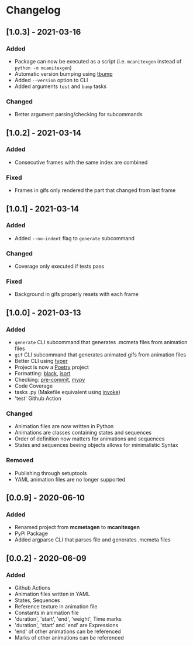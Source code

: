 # Changelog

<!--next-version-placeholder-->

## [1.0.3] - 2021-03-16
### Added
- Package can now be executed as a script (i.e. `mcanitexgen` instead of `python -m mcanitexgen`)
- Automatic version bumping using [tbump](https://github.com/TankerHQ/tbump)
- Added `--version` option to CLI
- Added arguments `test` and `bump` tasks

### Changed
- Better argument parsing/checking for subcommands

## [1.0.2] - 2021-03-14
### Added
- Consecutive frames with the same index are combined
### Fixed
- Frames in gifs only rendered the part that changed from last frame

## [1.0.1] - 2021-03-14
### Added
- Added `--no-indent` flag to `generate` subcommand
### Changed
- Coverage only executed if tests pass
### Fixed
- Background in gifs properly resets with each frame

## [1.0.0] - 2021-03-13
### Added
- `generate` CLI subcommand that generates .mcmeta files from animation files
- `gif` CLI subcommand that generates animated gifs from animation files
- Better CLI using [typer](https://typer.tiangolo.com/)
- Project is now a [Poetry](https://python-poetry.org/) project
- Formatting: [black](https://github.com/psf/black), [isort](https://pycqa.github.io/isort/)
- Checking: [pre-commit](https://pre-commit.com/), [mypy](http://mypy-lang.org/)
- Code Coverage
- tasks .py (Makefile equivalent using [invoke](http://www.pyinvoke.org/))
- 'test' Github Action
### Changed
- Animation files are now written in Python
- Animations are classes containing states and sequences
- Order of definition now matters for animations and sequences
- States and sequences beeing objects allows for minimalistic Syntax
### Removed
- Publishing through setuptools
- YAML animation files are no longer supported

## [0.0.9] - 2020-06-10
### Added
- Renamed project from **mcmetagen** to **mcanitexgen**
- PyPi Package
- Added argparse CLI that parses file and generates .mcmeta files

## [0.0.2] - 2020-06-09
### Added
- Github Actions
- Animation files written in YAML
- States, Sequences
- Reference texture in animation file
- Constants in animation file
- 'duration', 'start', 'end', 'weight', Time marks
- 'duration', 'start' and 'end' are Expressions
- 'end' of other animations can be referenced
- Marks of other animations can be referenced

